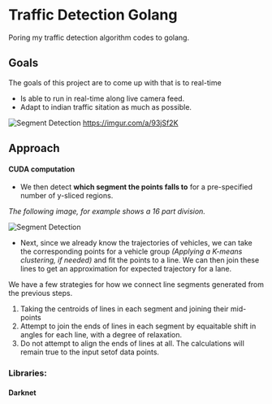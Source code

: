 # Traffic Detection Golang

Poring my traffic detection algorithm codes to golang.

## Goals

The goals of this project are to come up with that is to real-time

- Is able to run in real-time along live camera feed.
- Adapt to indian traffic sitation as much as possible.

![Segment Detection](https://i.imgur.com/Y0sq99i.png?1)
https://imgur.com/a/93jSf2K

## Approach

#### CUDA computation

- We then detect **which segment the points falls to** for a pre-specified number of y-sliced regions.

*The following image, for example shows a 16 part division.*

![Segment Detection](https://i.imgur.com/Y0sq99i.png?1)

- Next, since we already know the trajectories of vehicles, we can take the corresponding points for a vehicle group *(Applying a K-means clustering, if needed)* 
and fit the points to a line. We can then join these lines to get an approximation for expected trajectory for a lane.

We have a few strategies for how we connect line segments generated from the previous steps.

1. Taking the centroids of lines in each segment and joining their mid-points
2. Attempt to join the ends of lines in each segment by equaitable shift in angles for each line,
with a degree of relaxation.
3. Do not attempt to align the ends of lines at all. The calculations will remain true to the input setof data points.
 
### Libraries:  

#### Darknet

